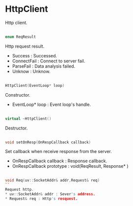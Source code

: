 # HttpClient
Http client.
<br></br>
```C++
enum ReqResult
```
Http request result.
* Success : Successed.
* ConnectFail : Connect to server fail.
* ParseFail : Data analysis failed.
* Unknow  : Unknow.
<br></br>
```C++
HttpClient(EventLoop* loop)
```
Constructor.
* EventLoop* loop : Event loop's handle.
<br></br>
```C++
virtual ~HttpClient()
```
Destructor.
<br></br>
```C++
void setOnResp(OnRespCallback callback)
```
Set callback when receive response from the server.
* OnRespCallback callback : Response callback.
* OnRespCallback prototype : void(ReqResult, Response* )
<br></br>
```C++
void Req(uv::SocketAddr& addr,Request& req)
``
Request http.
* uv::SocketAddr& addr : Sever's address.
* Request& req : Http's resquest.